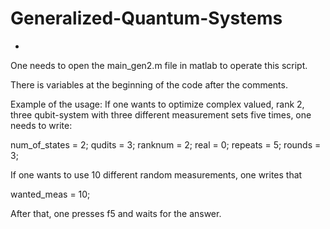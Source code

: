# Generalized-Quantum-Systems
-
One needs to open the main_gen2.m file in matlab to operate this script.

There is variables at the beginning of the code after the comments.

Example of the usage:
If one wants to optimize complex valued, rank 2, three qubit-system with three different measurement sets five times, one needs to write:

num_of_states = 2;
qudits = 3;
ranknum = 2;
real = 0;
repeats = 5;
rounds = 3;

If one wants to use 10 different random measurements, one writes that

wanted_meas = 10;

After that, one presses f5 and waits for the answer.
